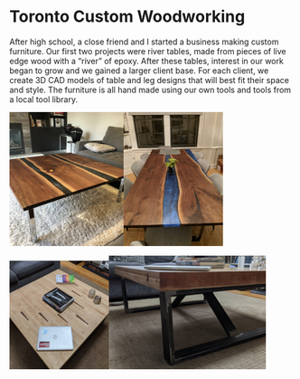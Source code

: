 # Toronto Custom Woodworking
After high school, a close friend and I started a business making custom furniture. Our first two projects were river tables, made from pieces of live edge wood with a “river” of epoxy. After these tables, interest in our work began to grow and we gained a larger client base. For each client, we create 3D CAD models of table and leg designs that will best fit their space and style. The furniture is all hand made using our own tools and tools from a local tool library. 

<img src="https://github.com/Eohayon/Toronto-Custom-Woodworking/blob/main/Pictures/RIVER%20COFFEE.png" width="40%" height="40%"><img src="https://github.com/Eohayon/Toronto-Custom-Woodworking/blob/main/Pictures/RIVER%20DINING.png" width="35%" height="35%">

<img src="https://github.com/Eohayon/Toronto-Custom-Woodworking/blob/main/Pictures/BOWLING%20TOP.png" width="35%" height="35%"><img src="https://github.com/Eohayon/Toronto-Custom-Woodworking/blob/main/Pictures/BOWLING%20LEGS.png" width="55%" height="55%">
